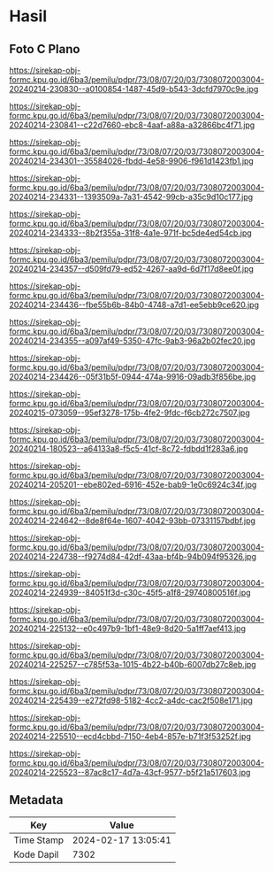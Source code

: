 # Hasil

## Foto C Plano

https://sirekap-obj-formc.kpu.go.id/6ba3/pemilu/pdpr/73/08/07/20/03/7308072003004-20240214-230830--a0100854-1487-45d9-b543-3dcfd7970c9e.jpg

https://sirekap-obj-formc.kpu.go.id/6ba3/pemilu/pdpr/73/08/07/20/03/7308072003004-20240214-230841--c22d7660-ebc8-4aaf-a88a-a32866bc4f71.jpg

https://sirekap-obj-formc.kpu.go.id/6ba3/pemilu/pdpr/73/08/07/20/03/7308072003004-20240214-234301--35584026-fbdd-4e58-9906-f961d1423fb1.jpg

https://sirekap-obj-formc.kpu.go.id/6ba3/pemilu/pdpr/73/08/07/20/03/7308072003004-20240214-234331--1393509a-7a31-4542-99cb-a35c9d10c177.jpg

https://sirekap-obj-formc.kpu.go.id/6ba3/pemilu/pdpr/73/08/07/20/03/7308072003004-20240214-234333--8b2f355a-31f8-4a1e-971f-bc5de4ed54cb.jpg

https://sirekap-obj-formc.kpu.go.id/6ba3/pemilu/pdpr/73/08/07/20/03/7308072003004-20240214-234357--d509fd79-ed52-4267-aa9d-6d7f17d8ee0f.jpg

https://sirekap-obj-formc.kpu.go.id/6ba3/pemilu/pdpr/73/08/07/20/03/7308072003004-20240214-234436--fbe55b6b-84b0-4748-a7d1-ee5ebb9ce620.jpg

https://sirekap-obj-formc.kpu.go.id/6ba3/pemilu/pdpr/73/08/07/20/03/7308072003004-20240214-234355--a097af49-5350-47fc-9ab3-96a2b02fec20.jpg

https://sirekap-obj-formc.kpu.go.id/6ba3/pemilu/pdpr/73/08/07/20/03/7308072003004-20240214-234426--05f31b5f-0944-474a-9916-09adb3f856be.jpg

https://sirekap-obj-formc.kpu.go.id/6ba3/pemilu/pdpr/73/08/07/20/03/7308072003004-20240215-073059--95ef3278-175b-4fe2-9fdc-f6cb272c7507.jpg

https://sirekap-obj-formc.kpu.go.id/6ba3/pemilu/pdpr/73/08/07/20/03/7308072003004-20240214-180523--a64133a8-f5c5-41cf-8c72-fdbdd1f283a6.jpg

https://sirekap-obj-formc.kpu.go.id/6ba3/pemilu/pdpr/73/08/07/20/03/7308072003004-20240214-205201--ebe802ed-6916-452e-bab9-1e0c6924c34f.jpg

https://sirekap-obj-formc.kpu.go.id/6ba3/pemilu/pdpr/73/08/07/20/03/7308072003004-20240214-224642--8de8f64e-1607-4042-93bb-07331157bdbf.jpg

https://sirekap-obj-formc.kpu.go.id/6ba3/pemilu/pdpr/73/08/07/20/03/7308072003004-20240214-224738--f9274d84-42df-43aa-bf4b-94b094f95326.jpg

https://sirekap-obj-formc.kpu.go.id/6ba3/pemilu/pdpr/73/08/07/20/03/7308072003004-20240214-224939--84051f3d-c30c-45f5-a1f8-29740800516f.jpg

https://sirekap-obj-formc.kpu.go.id/6ba3/pemilu/pdpr/73/08/07/20/03/7308072003004-20240214-225132--e0c497b9-1bf1-48e9-8d20-5a1ff7aef413.jpg

https://sirekap-obj-formc.kpu.go.id/6ba3/pemilu/pdpr/73/08/07/20/03/7308072003004-20240214-225257--c785f53a-1015-4b22-b40b-6007db27c8eb.jpg

https://sirekap-obj-formc.kpu.go.id/6ba3/pemilu/pdpr/73/08/07/20/03/7308072003004-20240214-225439--e272fd98-5182-4cc2-a4dc-cac2f508e171.jpg

https://sirekap-obj-formc.kpu.go.id/6ba3/pemilu/pdpr/73/08/07/20/03/7308072003004-20240214-225510--ecd4cbbd-7150-4eb4-857e-b71f3f53252f.jpg

https://sirekap-obj-formc.kpu.go.id/6ba3/pemilu/pdpr/73/08/07/20/03/7308072003004-20240214-225523--87ac8c17-4d7a-43cf-9577-b5f21a517603.jpg


## Metadata

| Key        | Value               |
| ---------- | ------------------- |
| Time Stamp | 2024-02-17 13:05:41 |
| Kode Dapil | 7302                |



